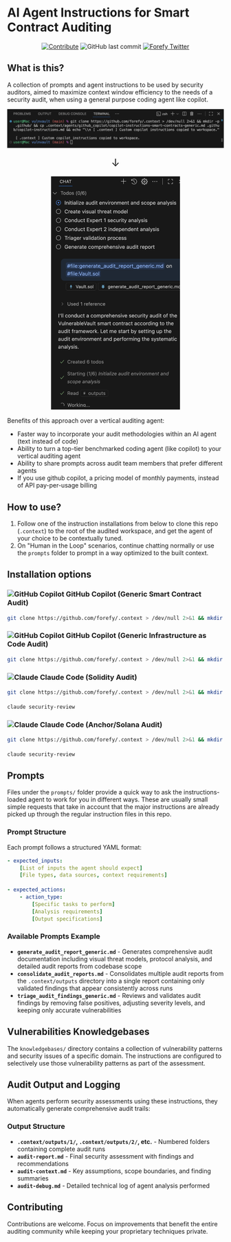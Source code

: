 # AI Agent Instructions for Smart Contract Auditing

<p align="center">
<a href="https://github.com/forefy/.context/edit/main/agents/github_copilot/copilot-instructions-smart-contracts-generic.md"><img alt="Contribute" title="Contribute to copilot-instructions.md" src="https://img.shields.io/badge/Contribute-copilot--instructions.md-blue?logo=github"></a>
<img alt="GitHub last commit" title="GitHub last commit" src="https://img.shields.io/github/last-commit/forefy/.context">
<a href="https://twitter.com/forefy"><img alt="Forefy Twitter" title="Forefy Twitter" src="https://img.shields.io/twitter/follow/forefy.svg?logo=twitter"></a>

</p>

## What is this?

A collection of prompts and agent instructions to be used by security auditors, aimed to maximize context window efficiency to the needs of a security audit, when using a general purpose coding agent like copilot.

<p align="center">
<img src="static/example-1.png" alt="Before: .context reop setup" width="600">
<br><br>
<span style="font-size: 24px;">↓</span>
<br><br>
<img src="static/example-2.png" alt="After: Starting security analysis" width="300">
</p>

Benefits of this approach over a vertical auditing agent:
* Faster way to incorporate your audit methodologies within an AI agent (text instead of code)
* Ability to turn a top-tier benchmarked coding agent (like copilot) to your vertical auditing agent
* Ability to share prompts across audit team members that prefer different agents
* If you use github copilot, a pricing model of monthly payments, instead of API pay-per-usage billing


## How to use?

1. Follow one of the instruction installations from below to clone this repo (`.context`) to the root of the audited workspace, and get the agent of your choice to be contextually tuned.
2. On "Human in the Loop" scenarios, continue chatting normally or use the `prompts` folder to prompt in a way optimized to the built context.

## Installation options

### <img src="https://github.githubassets.com/images/modules/site/copilot/copilot.png" width="16" height="16" alt="GitHub Copilot"> GitHub Copilot (Generic Smart Contract Audit)

```bash
git clone https://github.com/forefy/.context > /dev/null 2>&1 && mkdir -p .github/ && cp .context/agents/github_copilot/copilot-instructions-smart-contracts-generic.md .github/copilot-instructions.md && echo "\\n [ .context ] Custom copilot instructions copied to workspace."
```

### <img src="https://github.githubassets.com/images/modules/site/copilot/copilot.png" width="16" height="16" alt="GitHub Copilot"> GitHub Copilot (Generic Infrastructure as Code Audit)

```bash
git clone https://github.com/forefy/.context > /dev/null 2>&1 && mkdir -p .github/ && cp .context/agents/github_copilot/copilot-instructions-iac.md .github/copilot-instructions.md && echo "\\n [ .context ] Custom copilot instructions copied to workspace."
```

### <img src="https://claude.ai/favicon.ico" width="16" height="16" alt="Claude"> Claude Code (Solidity Audit)

```bash
git clone https://github.com/forefy/.context > /dev/null 2>&1 && mkdir -p .claude/commands/ && cp .context/agents/claude_code/security-review-solidity.md .claude/commands/security-review.md && echo "\\n [ .context ] Custom Solidity auditing security-review instructions copied to workspace."

claude security-review
```

### <img src="https://claude.ai/favicon.ico" width="16" height="16" alt="Claude"> Claude Code (Anchor/Solana Audit)

```bash
git clone https://github.com/forefy/.context > /dev/null 2>&1 && mkdir -p .claude/commands/ && cp .context/agents/claude_code/security-review-anchor.md .claude/commands/security-review.md && echo "\\n [ .context ] Custom Anchor/Rust auditing security-review instructions copied to workspace."

claude security-review
```

## Prompts

Files under the `prompts/` folder provide a quick way to ask the instructions-loaded agent to work for you in different ways. These are usually small simple requests that take in account that the major instructions are already picked up through the regular instruction files in this repo.

### Prompt Structure

Each prompt follows a structured YAML format:

```yaml
- expected_inputs:
    [List of inputs the agent should expect]
    [File types, data sources, context requirements]

- expected_actions:
    - action_type:
        [Specific tasks to perform]
        [Analysis requirements]
        [Output specifications]
```

### Available Prompts Example

- **`generate_audit_report_generic.md`** - Generates comprehensive audit documentation including visual threat models, protocol analysis, and detailed audit reports from codebase scope
- **`consolidate_audit_reports.md`** - Consolidates multiple audit reports from the `.context/outputs` directory into a single report containing only validated findings that appear consistently across runs
- **`triage_audit_findings_generic.md`** - Reviews and validates audit findings by removing false positives, adjusting severity levels, and keeping only accurate vulnerabilities

## Vulnerabilities Knowledgebases

The `knowledgebases/` directory contains a collection of vulnerability patterns and security issues of a specific domain. The instructions are configured to selectively use those vulnerability patterns as part of the assessment.

## Audit Output and Logging

When agents perform security assessments using these instructions, they automatically generate comprehensive audit trails:

### Output Structure
- **`.context/outputs/1/`, `.context/outputs/2/`, etc.** - Numbered folders containing complete audit runs
- **`audit-report.md`** - Final security assessment with findings and recommendations  
- **`audit-context.md`** - Key assumptions, scope boundaries, and finding summaries
- **`audit-debug.md`** - Detailed technical log of agent analysis performed

## Contributing

Contributions are welcome. Focus on improvements that benefit the entire auditing community while keeping your proprietary techniques private.
